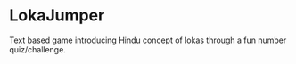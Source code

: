 # LokaJumper
Text based game introducing Hindu concept of lokas through a fun number quiz/challenge.
